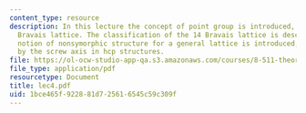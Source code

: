 ```yaml
---
content_type: resource
description: In this lecture the concept of point group is introduced, first for the
  Bravais lattice. The classification of the 14 Bravais lattice is described. The
  notion of nonsymorphic structure for a general lattice is introduced, illustrated
  by the screw axis in hcp structures.
file: https://ol-ocw-studio-app-qa.s3.amazonaws.com/courses/8-511-theory-of-solids-i-fall-2004/1bce465f922881d725616545c59c309f_lec4.pdf
file_type: application/pdf
resourcetype: Document
title: lec4.pdf
uid: 1bce465f-9228-81d7-2561-6545c59c309f
---
```

